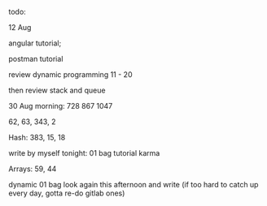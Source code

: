 todo: 

12 Aug

angular tutorial; 

postman tutorial

review dynamic programming 11 - 20 

then review stack and queue



30 Aug morning: 728 867 
1047

62, 63, 343, 2

Hash: 383, 15, 18

write by myself tonight: 01 bag tutorial karma

Arrays: 59, 44

dynamic 01 bag look again this afternoon and write (if too hard to catch up every day, gotta re-do gitlab ones)

